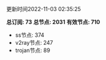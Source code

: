 更新时间2022-11-03 02:35:25

**总订阅: 73**
**总节点: 2031**
**有效节点: 710**
- ss节点: 374
- v2ray节点: 247
- trojan节点: 89

